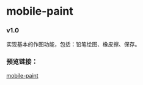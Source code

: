 # mobile-paint
### v1.0
实现基本的作图功能，包括：铅笔绘图、橡皮擦、保存。
 
### 预览链接：
[mobile-paint](https://caroline-wang.github.io/mobile-paint/) 
